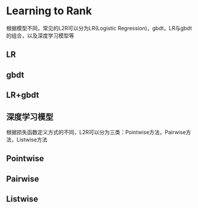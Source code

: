 # Learning to Rank

根据模型不同，常见的L2R可以分为LR(Logistic Regression)，gbdt，LR与gbdt的组合，以及深度学习模型等
## LR
## gbdt
## LR+gbdt
## 深度学习模型

根据损失函数定义方式的不同，L2R可以分为三类：Pointwise方法，Pairwise方法，Listwise方法
## Pointwise

## Pairwise

## Listwise
